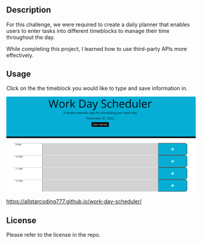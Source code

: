 # <Work-Day-Scheduler>

## Description

For this challenge, we were required to create a daily planner that enables users to enter tasks into different timeblocks to manage their time throughout the day.

While completing this project, I learned how to use third-party APIs more effectively.

## Usage

Click on the the timeblock you would like to type and save information in.

![webpage screenshot](assets/images/webpage-screenshot.png)

https://allstarcoding777.github.io/work-day-scheduler/

## License

Please refer to the license in the repo.